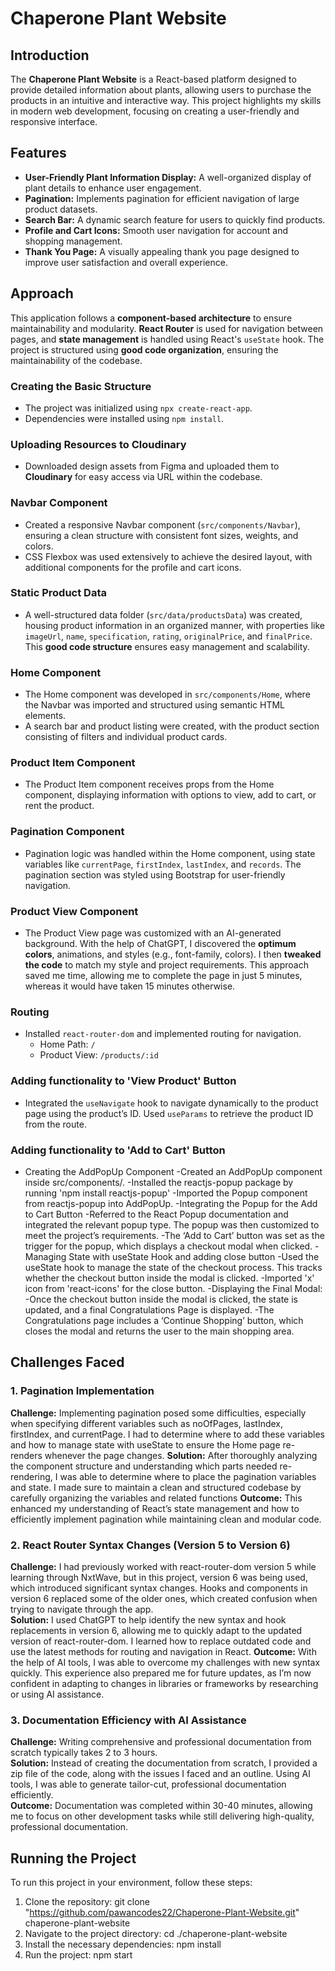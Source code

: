# Chaperone Plant Website

## Introduction
The **Chaperone Plant Website** is a React-based platform designed to provide detailed information about plants, allowing users to purchase the products in an intuitive and interactive way. This project highlights my skills in modern web development, focusing on creating a user-friendly and responsive interface.

## Features
- **User-Friendly Plant Information Display:** A well-organized display of plant details to enhance user engagement.
- **Pagination:** Implements pagination for efficient navigation of large product datasets.
- **Search Bar:** A dynamic search feature for users to quickly find products.
- **Profile and Cart Icons:** Smooth user navigation for account and shopping management.
- **Thank You Page:** A visually appealing thank you page designed to improve user satisfaction and overall experience.

## Approach
This application follows a **component-based architecture** to ensure maintainability and modularity. **React Router** is used for navigation between pages, and **state management** is handled using React's `useState` hook. The project is structured using **good code organization**, ensuring the maintainability of the codebase.

### Creating the Basic Structure
- The project was initialized using `npx create-react-app`.
- Dependencies were installed using `npm install`.

### Uploading Resources to Cloudinary
- Downloaded design assets from Figma and uploaded them to **Cloudinary** for easy access via URL within the codebase.

### Navbar Component
- Created a responsive Navbar component (`src/components/Navbar`), ensuring a clean structure with consistent font sizes, weights, and colors.
- CSS Flexbox was used extensively to achieve the desired layout, with additional components for the profile and cart icons.

### Static Product Data
- A well-structured data folder (`src/data/productsData`) was created, housing product information in an organized manner, with properties like `imageUrl`, `name`, `specification`, `rating`, `originalPrice`, and `finalPrice`. This **good code structure** ensures easy management and scalability.

### Home Component
- The Home component was developed in `src/components/Home`, where the Navbar was imported and structured using semantic HTML elements.
- A search bar and product listing were created, with the product section consisting of filters and individual product cards.

### Product Item Component
- The Product Item component receives props from the Home component, displaying information with options to view, add to cart, or rent the product.

### Pagination Component
- Pagination logic was handled within the Home component, using state variables like `currentPage`, `firstIndex`, `lastIndex`, and `records`. The pagination section was styled using Bootstrap for user-friendly navigation.

### Product View Component
- The Product View page was customized with an AI-generated background. With the help of ChatGPT, I discovered the **optimum colors**, animations, and styles (e.g., font-family, colors). I then **tweaked the code** to match my style and project requirements. This approach saved me time, allowing me to complete the page in just 5 minutes, whereas it would have taken 15 minutes otherwise.

### Routing
- Installed `react-router-dom` and implemented routing for navigation.
  - Home Path: `/`
  - Product View: `/products/:id`

### Adding functionality to 'View Product' Button
- Integrated the `useNavigate` hook to navigate dynamically to the product page using the product’s ID. Used `useParams` to retrieve the product ID from the route.

### Adding functionality to 'Add to Cart' Button
- Creating the AddPopUp Component
  -Created an AddPopUp component inside src/components/.
  -Installed the reactjs-popup package by running 'npm install reactjs-popup'
  -Imported the Popup component from reactjs-popup into AddPopUp.
-Integrating the Popup for the Add to Cart Button
  -Referred to the React Popup documentation and integrated the relevant popup type. The popup was then customized to meet the project’s requirements.
  -The ‘Add to Cart’ button was set as the trigger for the popup, which displays a checkout modal when clicked.
-Managing State with useState Hook and adding close button
 -Used the useState hook to manage the state of the checkout process. This tracks whether the checkout button inside the modal is clicked.
 -Imported 'x' icon from 'react-icons' for the close button.
-Displaying the Final Modal:
 -Once the checkout button inside the modal is clicked, the state is updated, and a final Congratulations Page is displayed.
 -The Congratulations page includes a ‘Continue Shopping’ button, which closes the modal and returns the user to the main shopping area.
## Challenges Faced
### 1. Pagination Implementation
**Challenge:** Implementing pagination posed some difficulties, especially when specifying different variables such as noOfPages, lastIndex, firstIndex, and currentPage. I had to determine where to add these variables and how to manage state with useState to ensure the Home page re-renders whenever the page changes. 
**Solution:** After thoroughly analyzing the component structure and understanding which parts needed re-rendering, I was able to determine where to place the pagination variables and state. I made sure to maintain a clean and structured codebase by carefully organizing the variables and related functions 
**Outcome:** This enhanced my understanding of React’s state management and how to efficiently implement pagination while maintaining clean and modular code.

### 2. React Router Syntax Changes (Version 5 to Version 6)
**Challenge:**  I had previously worked with react-router-dom version 5 while learning through NxtWave, but in this project, version 6 was being used, which introduced significant syntax changes. Hooks and components in version 6 replaced some of the older ones, which created confusion when trying to navigate through the app.  
**Solution:**  I used ChatGPT to help identify the new syntax and hook replacements in version 6, allowing me to quickly adapt to the updated version of react-router-dom. I learned how to replace outdated code and use the latest methods for routing and navigation in React.
**Outcome:** With the help of AI tools, I was able to overcome my challenges with new syntax quickly. This experience also prepared me for future updates, as I’m now confident in adapting to changes in libraries or frameworks by researching or using AI assistance.


### 3. Documentation Efficiency with AI Assistance
**Challenge:** Writing comprehensive and professional documentation from scratch typically takes 2 to 3 hours.  
**Solution:** Instead of creating the documentation from scratch, I provided a zip file of the code, along with the issues I faced and an outline. Using AI tools, I was able to generate tailor-cut, professional documentation efficiently.  
**Outcome:** Documentation was completed within 30-40 minutes, allowing me to focus on other development tasks while still delivering high-quality, professional documentation.

## Running the Project
To run this project in your environment, follow these steps:

1. Clone the repository:
    git clone "https://github.com/pawancodes22/Chaperone-Plant-Website.git" chaperone-plant-website
2. Navigate to the project directory:
    cd ./chaperone-plant-website
3. Install the necessary dependencies:
    npm install
4. Run the project:
    npm start

